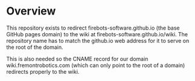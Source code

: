 # Overview

This repository exists to redirect firebots-software.github.io (the base GitHub pages domain) to the wiki at firebots-software.github.io/wiki. The repository name has to match the github.io web address for it to serve on the root of the domain.

This is also needed so the CNAME record for our domain wiki.fremontrobotics.com (which can only point to the root of a domain) redirects properly to the wiki.
